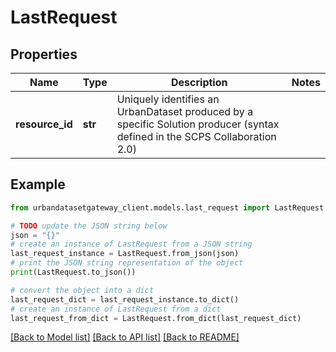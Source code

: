 # LastRequest


## Properties

Name | Type | Description | Notes
------------ | ------------- | ------------- | -------------
**resource_id** | **str** | Uniquely identifies an UrbanDataset produced by a specific Solution producer (syntax defined in the SCPS Collaboration 2.0) | 

## Example

```python
from urbandatasetgateway_client.models.last_request import LastRequest

# TODO update the JSON string below
json = "{}"
# create an instance of LastRequest from a JSON string
last_request_instance = LastRequest.from_json(json)
# print the JSON string representation of the object
print(LastRequest.to_json())

# convert the object into a dict
last_request_dict = last_request_instance.to_dict()
# create an instance of LastRequest from a dict
last_request_from_dict = LastRequest.from_dict(last_request_dict)
```
[[Back to Model list]](../README.md#documentation-for-models) [[Back to API list]](../README.md#documentation-for-api-endpoints) [[Back to README]](../README.md)


